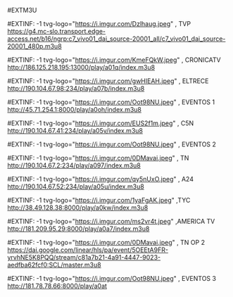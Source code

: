 #EXTM3U


#EXTINF: -1 tvg-logo="https://i.imgur.com/Dzlhaug.jpeg" , TVP
https://g4.mc-slo.transport.edge-access.net/b16/ngrp:c7_vivo01_dai_source-20001_all/c7_vivo01_dai_source-20001_480p.m3u8

#EXTINF: -1 tvg-logo="https://i.imgur.com/KmeFQkW.jpeg" , CRONICATV
http://186.125.218.195:13000/play/a01q/index.m3u8

#EXTINF: -1 tvg-logo="https://i.imgur.com/gwHIEAH.jpeg" , ELTRECE
http://190.104.67.98:234/play/a07b/index.m3u8

#EXTINF: -1 tvg-logo="https://i.imgur.com/Oot98NU.jpeg" , EVENTOS 1
http://45.71.254.1:8000/play/a0oh/index.m3u8

#EXTINF: -1 tvg-logo="https://i.imgur.com/EUS2f1m.jpeg" , C5N
http://190.104.67.41:234/play/a05v/index.m3u8

#EXTINF: -1 tvg-logo="https://i.imgur.com/Oot98NU.jpeg" , EVENTOS 2

#EXTINF: -1 tvg-logo="https://i.imgur.com/0DMavai.jpeg" , TN
http://190.104.67.2:234/play/a097/index.m3u8

#EXTINF: -1 tvg-logo="https://i.imgur.com/qy5nUxO.jpeg" , A24
http://190.104.67.52:234/play/a05u/index.m3u8

#EXTINF: -1 tvg-logo="https://i.imgur.com/1yaFgAK.jpeg" ,TYC
http://38.49.128.38:8000/play/a0kw/index.m3u8

#EXTINF: -1 tvg-logo="https://i.imgur.com/ms2vr4t.jpeg" ,AMERICA TV
http://181.209.95.29:8000/play/a0a7/index.m3u8

#EXTINF: -1 tvg-logo="https://i.imgur.com/0DMavai.jpeg" , TN OP 2
https://dai.google.com/linear/hls/pa/event/5OEEtA9FR-yrvhNE5K8PQQ/stream/c81a7b21-4a91-4447-9023-aedfba62fcf0:SCL/master.m3u8

#EXTINF: -1 tvg-logo="https://i.imgur.com/Oot98NU.jpeg" , EVENTOS 3
http://181.78.78.66:8000/play/a0at
